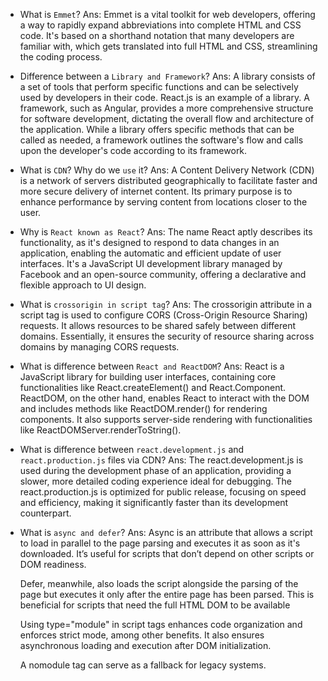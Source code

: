 - What is `Emmet`?
  Ans: Emmet is a vital toolkit for web developers, offering a way to rapidly expand abbreviations into complete HTML and CSS code. It's based on a shorthand notation that many developers are familiar with, which gets translated into full HTML and CSS, streamlining the coding process.

- Difference between a `Library and Framework`?
  Ans: A library consists of a set of tools that perform specific functions and can be selectively used by developers in their code. React.js is an example of a library. A framework, such as Angular, provides a more comprehensive structure for software development, dictating the overall flow and architecture of the application. While a library offers specific methods that can be called as needed, a framework outlines the software's flow and calls upon the developer's code according to its framework.

- What is `CDN`? Why do we `use` it?
  Ans: A Content Delivery Network (CDN) is a network of servers distributed geographically to facilitate faster and more secure delivery of internet content. Its primary purpose is to enhance performance by serving content from locations closer to the user.

- Why is `React known as React`?
  Ans: The name React aptly describes its functionality, as it's designed to respond to data changes in an application, enabling the automatic and efficient update of user interfaces. It's a JavaScript UI development library managed by Facebook and an open-source community, offering a declarative and flexible approach to UI design.

- What is `crossorigin in script tag`?
  Ans: The crossorigin attribute in a script tag is used to configure CORS (Cross-Origin Resource Sharing) requests. It allows resources to be shared safely between different domains. Essentially, it ensures the security of resource sharing across domains by managing CORS requests.

- What is difference between `React and ReactDOM`?
  Ans: React is a JavaScript library for building user interfaces, containing core functionalities like React.createElement() and React.Component. ReactDOM, on the other hand, enables React to interact with the DOM and includes methods like ReactDOM.render() for rendering components. It also supports server-side rendering with functionalities like ReactDOMServer.renderToString().

- What is difference between `react.development.js` and `react.production.js` files via CDN?
  Ans: The react.development.js is used during the development phase of an application, providing a slower, more detailed coding experience ideal for debugging. The react.production.js is optimized for public release, focusing on speed and efficiency, making it significantly faster than its development counterpart.

- What is `async and defer`?
  Ans: Async is an attribute that allows a script to load in parallel to the page parsing and executes it as soon as it's downloaded. It’s useful for scripts that don’t depend on other scripts or DOM readiness.
  <script src="demo_async.js" async></script>

  Defer, meanwhile, also loads the script alongside the parsing of the page but executes it only after the entire page has been parsed. This is beneficial for scripts that need the full HTML DOM to be available
  <script src="demo_defer.js" defer></script>

  Using type="module" in script tags enhances code organization and enforces strict mode, among other benefits. It also ensures asynchronous loading and execution after DOM initialization.
  <script type="module" src="main.js"></script>

  A nomodule tag can serve as a fallback for legacy systems.
  <script defer nomodule></script>
